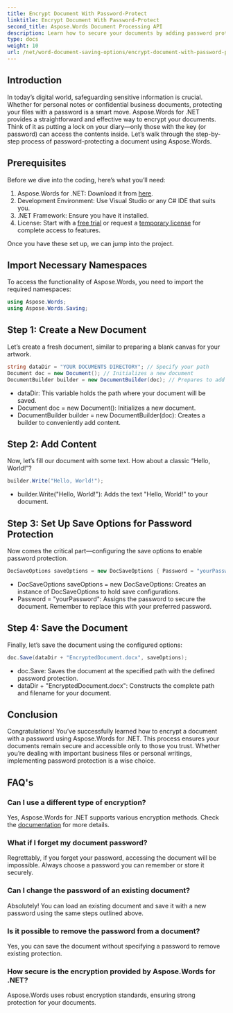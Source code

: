 ```yaml
---
title: Encrypt Document With Password-Protect
linktitle: Encrypt Document With Password-Protect
second_title: Aspose.Words Document Processing API
description: Learn how to secure your documents by adding password protection using Aspose.Words for .NET. This comprehensive guide walks you through the process.
type: docs
weight: 10
url: /net/word-document-saving-options/encrypt-document-with-password-protect/
---
```

## Introduction

In today’s digital world, safeguarding sensitive information is crucial. Whether for personal notes or confidential business documents, protecting your files with a password is a smart move. Aspose.Words for .NET provides a straightforward and effective way to encrypt your documents. Think of it as putting a lock on your diary—only those with the key (or password) can access the contents inside. Let’s walk through the step-by-step process of password-protecting a document using Aspose.Words.

## Prerequisites

Before we dive into the coding, here’s what you’ll need:

1. Aspose.Words for .NET: Download it from [here](https://releases.aspose.com/words/net/).
2. Development Environment: Use Visual Studio or any C# IDE that suits you.
3. .NET Framework: Ensure you have it installed.
4. License: Start with a [free trial](https://releases.aspose.com/) or request a [temporary license](https://purchase.aspose.com/temporary-license/) for complete access to features.

Once you have these set up, we can jump into the project.

## Import Necessary Namespaces

To access the functionality of Aspose.Words, you need to import the required namespaces:

```csharp
using Aspose.Words;
using Aspose.Words.Saving;
```

## Step 1: Create a New Document

Let’s create a fresh document, similar to preparing a blank canvas for your artwork.

```csharp
string dataDir = "YOUR DOCUMENTS DIRECTORY"; // Specify your path
Document doc = new Document(); // Initializes a new document
DocumentBuilder builder = new DocumentBuilder(doc); // Prepares to add content
```

- dataDir: This variable holds the path where your document will be saved.
- Document doc = new Document(): Initializes a new document.
- DocumentBuilder builder = new DocumentBuilder(doc): Creates a builder to conveniently add content.

## Step 2: Add Content

Now, let’s fill our document with some text. How about a classic “Hello, World!”?

```csharp
builder.Write("Hello, World!");
```

- builder.Write("Hello, World!"): Adds the text "Hello, World!" to your document.

## Step 3: Set Up Save Options for Password Protection

Now comes the critical part—configuring the save options to enable password protection.

```csharp
DocSaveOptions saveOptions = new DocSaveOptions { Password = "yourPassword" }; // Set your password here
```

- DocSaveOptions saveOptions = new DocSaveOptions: Creates an instance of DocSaveOptions to hold save configurations.
- Password = "yourPassword": Assigns the password to secure the document. Remember to replace this with your preferred password.

## Step 4: Save the Document

Finally, let’s save the document using the configured options:

```csharp
doc.Save(dataDir + "EncryptedDocument.docx", saveOptions);
```

- doc.Save: Saves the document at the specified path with the defined password protection.
- dataDir + "EncryptedDocument.docx": Constructs the complete path and filename for your document.

## Conclusion

Congratulations! You’ve successfully learned how to encrypt a document with a password using Aspose.Words for .NET. This process ensures your documents remain secure and accessible only to those you trust. Whether you’re dealing with important business files or personal writings, implementing password protection is a wise choice.

## FAQ's

### Can I use a different type of encryption?
Yes, Aspose.Words for .NET supports various encryption methods. Check the [documentation](https://reference.aspose.com/words/net/) for more details.

### What if I forget my document password?
Regrettably, if you forget your password, accessing the document will be impossible. Always choose a password you can remember or store it securely.

### Can I change the password of an existing document?
Absolutely! You can load an existing document and save it with a new password using the same steps outlined above.

### Is it possible to remove the password from a document?
Yes, you can save the document without specifying a password to remove existing protection.

### How secure is the encryption provided by Aspose.Words for .NET?
Aspose.Words uses robust encryption standards, ensuring strong protection for your documents.

